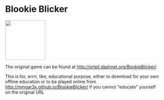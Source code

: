 # Blookie Blicker

<img src="img/perfectCookie.png" width="128">

The original game can be found at http://orteil.dashnet.org/BookieBlicker/

This is for, errrr, like, educational purpose, either to download for your own offline education or to be played online from http://mingar3x.github.io/BlookieBlicker/ if you cannot "educate" yourself on the original URL
